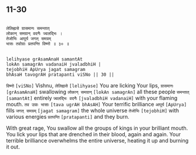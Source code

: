 ## 11-30


```shloka-sa

लेलिह्यसे ग्रासमानः समन्तात्
लोकान् समग्रान् वदनैः ज्वलद्भिः ।
तेजोभिः आपूर्य जगत् समग्रम्
भासः तवोग्राः प्रतपन्ति विष्णो ॥ ३० ॥

```
```shloka-sa-hk

lelihyase grAsamAnaH samantAt
lokAn samagrAn vadanaiH jvaladbhiH |
tejobhiH ApUrya jagat samagram
bhAsaH tavogrAH pratapanti viSNo || 30 ||

```
`विष्णो` `[viSNo]` Vishnu, `लेलिह्यसे` `[lelihyase]` You are licking Your lips, `ग्रासमानः` `[grAsamAnaH]` swallowing `लोकान् समग्रान्` `[lokAn samagrAn]` all these people `समन्तात्` `[samantAt]` entirely `ज्वलद्भिः वदनैः` `[jvaladbhiH vadanaiH]` with your flaming mouth. `तव उग्राः भासाः` `[tava ugrAH bhAsAH]` Your terrific brilliance `आपूर्य` `[ApUrya]` fills `जगत् समग्रम्` `[jagat samagram]` the whole universe `तेजोभिः` `[tejobhiH]` with various energies `प्रतपन्ति` `[pratapanti]` and they burn.

With great rage, You swallow all the groups of kings in your brilliant mouth. You lick your lips that are drenched in their blood, again and again. Your terrible brilliance overwhelms the entire universe, heating it up and burning it out.


